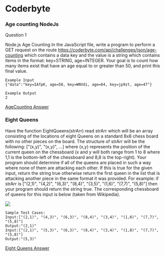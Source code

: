 # Coderbyte
### Age counting NodeJs

Question 1

Node.js Age Counting
In the JavaScript file, write a program to perform a GET request on the route https://coderbyte.com/api/challenges/json/age-counting which contains a data key and the value is a string which contains items in the format: key=STRING, age=INTEGER. Your goal is to count how many items exist that have an age equal to or greater than 50, and print this final value.

```
Example Input
{"data":"key=IAfpK, age=58, key=WNVdi, age=64, key=jp9zt, age=47"}

Example Output
2
```
<a href="https://github.com/gunasekharravilla/Coderbyte/blob/master/AgeCounting.js">AgeCounting Answer</a>


### Eight Queens 

Have the function EightQueens(strArr) read strArr which will be an array consisting of the locations of eight Queens on a standard 8x8 chess board with no other pieces on the board. The structure of strArr will be the following: ["(x,y)", "(x,y)", ...] where (x,y) represents the position of the current queen on the chessboard (x and y will both range from 1 to 8 where 1,1 is the bottom-left of the chessboard and 8,8 is the top-right). Your program should determine if all of the queens are placed in such a way where none of them are attacking each other. If this is true for the given input, return the string true otherwise return the first queen in the list that is attacking another piece in the same format it was provided. 
For example: if strArr is ["(2,1)", "(4,2)", "(6,3)", "(8,4)", "(3,5)", "(1,6)", "(7,7)", "(5,8)"] then your program should return the string true. The corresponding chessboard of queens for this input is below (taken from Wikipedia). 

![](https://i.imgur.com/zAT24ML.png)

```
Sample Test Cases:
Input:["(2,1)", "(4,3)", "(6,3)", "(8,4)", "(3,4)", "(1,6)", "(7,7)", "(5,8)"]
Output:"(2,1)"
Input:["(2,1)", "(5,3)", "(6,3)", "(8,4)", "(3,4)", "(1,8)", "(7,7)", "(5,8)"]
Output:"(5,3)"
```

<a href="https://github.com/gunasekharravilla/Coderbyte/blob/master/eightqueens.py">Eight Queens Answer</a>
